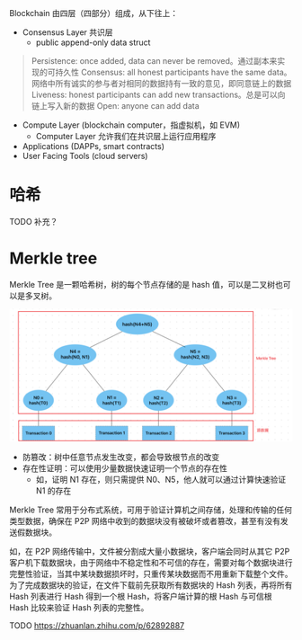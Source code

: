 Blockchain 由四层（四部分）组成，从下往上：

- Consensus Layer 共识层
    - public append-only data struct

> Persistence: once added, data can never be removed。通过副本来实现的可持久性
> Consensus: all honest participants have the same data。网络中所有诚实的参与者对相同的数据持有一致的意见，即同意链上的数据
> Liveness: honest participants can add new transactions。总是可以向链上写入新的数据
> Open: anyone can add data

- Compute Layer (blockchain computer，指虚拟机，如 EVM)
    - Computer Layer 允许我们在共识层上运行应用程序
- Applications (DAPPs, smart contracts)
- User Facing Tools (cloud servers)

# 哈希

TODO 补充？

# Merkle tree

Merkle Tree 是一颗哈希树，树的每个节点存储的是 hash 值，可以是二叉树也可以是多叉树。

![Merkle Tree](../images/merkle-tree.png)

- 防篡改：树中任意节点发生改变，都会导致根节点的改变
- 存在性证明：可以使用少量数据快速证明一个节点的存在性
  - 如，证明 N1 存在，则只需提供 N0、N5，他人就可以通过计算快速验证 N1 的存在

Merkle Tree 常用于分布式系统，可用于验证计算机之间存储，处理和传输的任何类型数据，确保在 P2P 网络中收到的数据块没有被破坏或者篡改，甚至有没有发送假数据块。

如，在 P2P 网络传输中，文件被分割成大量小数据块，客户端会同时从其它 P2P 客户机下载数据块，由于网络中不稳定性和不可信的存在，需要对每个数据块进行完整性验证，当其中某块数据损坏时，只重传某块数据而不用重新下载整个文件。为了完成数据块的验证，在文件下载前先获取所有数据块的 Hash 列表，再将所有 Hash 列表进行 Hash 得到一个根 Hash，将客户端计算的根 Hash 与可信根 Hash 比较来验证 Hash 列表的完整性。

TODO https://zhuanlan.zhihu.com/p/62892887
